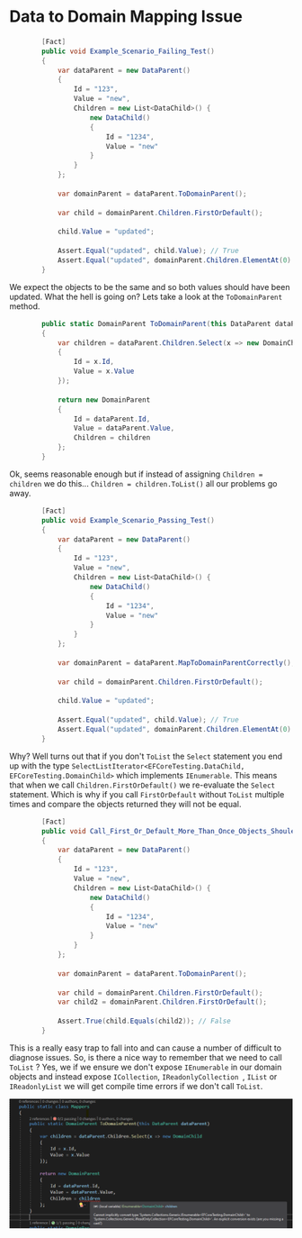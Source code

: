 # Data to Domain Mapping Issue

```C#
        [Fact]
        public void Example_Scenario_Failing_Test()
        {
            var dataParent = new DataParent()
            {
                Id = "123",
                Value = "new",
                Children = new List<DataChild>() {
                    new DataChild()
                    {
                        Id = "1234",
                        Value = "new"
                    }
                }
            };

            var domainParent = dataParent.ToDomainParent();

            var child = domainParent.Children.FirstOrDefault();

            child.Value = "updated";

            Assert.Equal("updated", child.Value); // True
            Assert.Equal("updated", domainParent.Children.ElementAt(0).Value); // False
        }
```

We expect the objects to be the same and so both values should have been updated. What the hell is going on? Lets take a look at the `ToDomainParent` method.

```C#
        public static DomainParent ToDomainParent(this DataParent dataParent)
        {
            var children = dataParent.Children.Select(x => new DomainChild
            {
                Id = x.Id,
                Value = x.Value
            });

            return new DomainParent
            {
                Id = dataParent.Id,
                Value = dataParent.Value,
                Children = children
            };
        }
```

Ok, seems reasonable enough but if instead of assigning `Children = children` we do this... `Children = children.ToList()` all our problems go away.

```c#
 		[Fact]
        public void Example_Scenario_Passing_Test()
        {
            var dataParent = new DataParent()
            {
                Id = "123",
                Value = "new",
                Children = new List<DataChild>() {
                    new DataChild()
                    {
                        Id = "1234",
                        Value = "new"
                    }
                }
            };

            var domainParent = dataParent.MapToDomainParentCorrectly();

            var child = domainParent.Children.FirstOrDefault();

            child.Value = "updated";

            Assert.Equal("updated", child.Value); // True
            Assert.Equal("updated", domainParent.Children.ElementAt(0).Value); // True
        }
```

Why? Well turns out that if you don't `ToList` the `Select` statement you end up with the type `SelectListIterator<EFCoreTesting.DataChild, EFCoreTesting.DomainChild>` which implements `IEnumerable`. This means that when we call `Children.FirstOrDefault()` we re-evaluate the `Select` statement. Which is why if you call `FirstOrDefault` without `ToList` multiple times and compare the objects returned they will not be equal.

```c#
        [Fact]
        public void Call_First_Or_Default_More_Than_Once_Objects_Shoule_Be_The_Same_Failing_Test()
        {
            var dataParent = new DataParent()
            {
                Id = "123",
                Value = "new",
                Children = new List<DataChild>() {
                    new DataChild()
                    {
                        Id = "1234",
                        Value = "new"
                    }
                }
            };

            var domainParent = dataParent.ToDomainParent();

            var child = domainParent.Children.FirstOrDefault();
            var child2 = domainParent.Children.FirstOrDefault();

            Assert.True(child.Equals(child2)); // False
        }
```

This is a really easy trap to fall into and can cause a number of difficult to diagnose issues. So, is there a nice way to remember that we need to call `ToList` ? Yes, we if we ensure we don't expose `IEnumerable` in our domain objects and instead expose `ICollection`, `IReadonlyCollection `, `IList` or `IReadonlyList` we will get compile time errors if we don't call `ToList`.

![image-20200630150622117](./data-mapping.png)